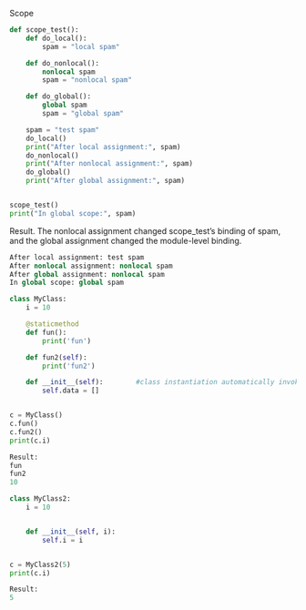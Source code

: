 Scope

```python
def scope_test():
    def do_local():
        spam = "local spam"

    def do_nonlocal():
        nonlocal spam
        spam = "nonlocal spam"

    def do_global():
        global spam
        spam = "global spam"

    spam = "test spam"
    do_local()
    print("After local assignment:", spam)
    do_nonlocal()
    print("After nonlocal assignment:", spam)
    do_global()
    print("After global assignment:", spam)


scope_test()
print("In global scope:", spam)
```

Result.  The nonlocal assignment changed scope_test’s binding of spam, and the global assignment changed the module-level binding.
```python
After local assignment: test spam
After nonlocal assignment: nonlocal spam
After global assignment: nonlocal spam
In global scope: global spam
```


```python
class MyClass:
    i = 10

    @staticmethod
    def fun():
        print('fun')

    def fun2(self):
        print('fun2')

    def __init__(self):        #class instantiation automatically invokes __init__() 
        self.data = []


c = MyClass()
c.fun()
c.fun2()
print(c.i)

Result:
fun
fun2
10
```

```python
class MyClass2:
    i = 10


    def __init__(self, i):
        self.i = i


c = MyClass2(5)
print(c.i)

Result:
5
```